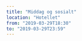 ```yaml
---
title: "Middag og sosialt"
location: "Hotellet"
from: "2019-03-29T18:30"
to: "2019-03-29T23:59"
---
```

